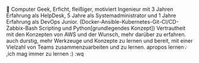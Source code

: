 
👾 Computer Geek, Erficht, fleißiger, motiviert Ingenieur mit 3 Jahren  Erfahrung als HelpDesk, 5 Jahre als Systemadministrator und 1 Jahre Erfahrung als DevOps Junior. (Docker-Ansible-Kubernetes-Git-CI/CD-Zabbix-Bash Scripting und Python[grundlegendes Konzept])
Vertrautheit mit den Konzepten von AWS und der Wunsch, mehr darüber zu erfahren.
auch durstig, mehr Werkzeuge und Konzepte zu lernen und bereit, mit einer Vielzahl von Teams zusammenzuarbeiten und zu lernen.
apropos lernen💡 ,ich mag immer zu lernen :)
:wq
